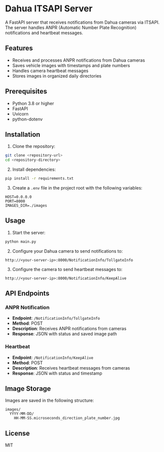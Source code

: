 # Dahua ITSAPI Server

A FastAPI server that receives notifications from Dahua cameras via ITSAPI. The server handles ANPR (Automatic Number Plate Recognition) notifications and heartbeat messages.

## Features

- Receives and processes ANPR notifications from Dahua cameras
- Saves vehicle images with timestamps and plate numbers
- Handles camera heartbeat messages
- Stores images in organized daily directories

## Prerequisites

- Python 3.8 or higher
- FastAPI
- Uvicorn
- python-dotenv

## Installation

1. Clone the repository:
```bash
git clone <repository-url>
cd <repository-directory>
```

2. Install dependencies:
```bash
pip install -r requirements.txt
```

3. Create a `.env` file in the project root with the following variables:
```env
HOST=0.0.0.0
PORT=8000
IMAGES_DIR=./images
```

## Usage

1. Start the server:
```bash
python main.py
```

2. Configure your Dahua camera to send notifications to:
```
http://<your-server-ip>:8000/NotificationInfo/TollgateInfo
```

3. Configure the camera to send heartbeat messages to:
```
http://<your-server-ip>:8000/NotificationInfo/KeepAlive
```

## API Endpoints

### ANPR Notification
- **Endpoint**: `/NotificationInfo/TollgateInfo`
- **Method**: POST
- **Description**: Receives ANPR notifications from cameras
- **Response**: JSON with status and saved image path

### Heartbeat
- **Endpoint**: `/NotificationInfo/KeepAlive`
- **Method**: POST
- **Description**: Receives heartbeat messages from cameras
- **Response**: JSON with status and timestamp

## Image Storage

Images are saved in the following structure:
```
images/
  YYYY-MM-DD/
    HH-MM-SS.microseconds_direction_plate_number.jpg
```

## License

MIT

